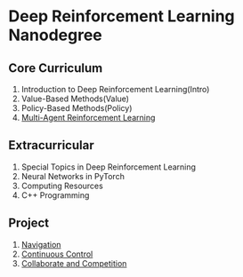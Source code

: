 # Deep Reinforcement Learning Nanodegree

## Core Curriculum

1. Introduction to Deep Reinforcement Learning(Intro)
1. Value-Based Methods(Value)
1. Policy-Based Methods(Policy)
1. [Multi-Agent Reinforcement Learning](https://github.com/ahmedhasandrlnd/Deep_Reinforcement_Learning_Nanodegree/tree/master/Multi_Agent)


## Extracurricular

1. Special Topics in Deep Reinforcement Learning
1. Neural Networks in PyTorch
1. Computing Resources
1. C++ Programming

## Project
1. [Navigation](https://github.com/ahmedhasandrlnd/navigation)
1. [Continuous Control](https://github.com/ahmedhasandrlnd/Continuous_Control_Reacher)
1. [Collaborate and Competition](https://github.com/ahmedhasandrlnd/Collaborate_Competition)
